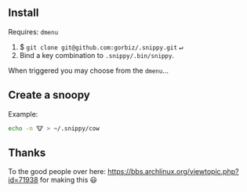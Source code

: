 ## Install
Requires: `dmenu`
1. $ `git clone git@github.com:gorbiz/.snippy.git` <kbd>↵</kbd>
2. Bind a key combination to `.snippy/.bin/snippy`.

When triggered you may choose from the `dmenu`...

## Create a snoopy
Example:
```sh
echo -n 🐮 > ~/.snippy/cow
```

## Thanks
To the good people over here: https://bbs.archlinux.org/viewtopic.php?id=71938 for making this 😃

